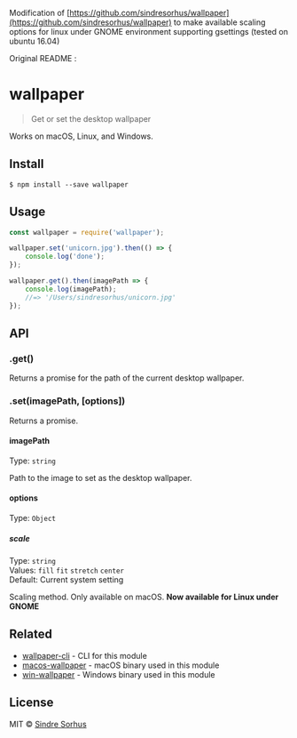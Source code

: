 Modification of [https://github.com/sindresorhus/wallpaper](https://github.com/sindresorhus/wallpaper)
to make available scaling options for linux under GNOME environment supporting gsettings (tested on ubuntu 16.04)

Original README :

# wallpaper

> Get or set the desktop wallpaper

Works on macOS, Linux, and Windows.


## Install

```
$ npm install --save wallpaper
```


## Usage

```js
const wallpaper = require('wallpaper');

wallpaper.set('unicorn.jpg').then(() => {
	console.log('done');
});

wallpaper.get().then(imagePath => {
	console.log(imagePath);
	//=> '/Users/sindresorhus/unicorn.jpg'
});
```


## API

### .get()

Returns a promise for the path of the current desktop wallpaper.

### .set(imagePath, [options])

Returns a promise.

#### imagePath

Type: `string`

Path to the image to set as the desktop wallpaper.

#### options

Type: `Object`

##### scale

Type: `string`<br>
Values: `fill` `fit` `stretch` `center`<br>
Default: Current system setting

Scaling method. Only available on macOS. <b>Now available for Linux under GNOME</b>


## Related

- [wallpaper-cli](https://github.com/sindresorhus/wallpaper-cli) - CLI for this module
- [macos-wallpaper](https://github.com/sindresorhus/macos-wallpaper) - macOS binary used in this module
- [win-wallpaper](https://github.com/sindresorhus/win-wallpaper) - Windows binary used in this module


## License

MIT © [Sindre Sorhus](https://sindresorhus.com)
